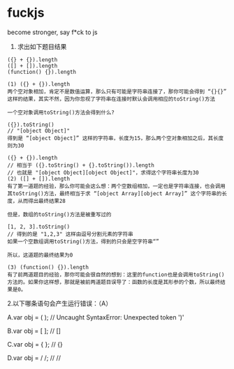 # fuckjs
become stronger, say f*ck to js

1. 求出如下题目结果 

```
({} + {}).length 
([] + []).length 
(function() {}).length 
```

```
(1) ({} + {}).length
两个空对象相加，肯定不是数值运算，那么只有可能是字符串连接了，那你可能会得到 “{}{}” 这样的结果，其实不然，因为你忽视了字符串在连接时默认会调用相应的toString()方法

一个空对象调用toString()方法会得到什么?

({}).toString() 
// "[object Object]" 
得到是 “[object Object]” 这样的字符串，长度为15，那么两个空对象相加之后，其长度则为30

({} + {}).length 
// 相当于 ({}.toString() + {}.toString()).length 
// 也就是 "[object Object][object Object]"，求得这个字符串长度为30 
(2) ([] + []).length
有了第一道题的经验，那么你可能会这么想：两个空数组相加，一定也是字符串连接，也会调用其toString()方法，最终相当于求 “[object Array][object Array]” 这个字符串的长度，从而得出最终结果28

但是，数组的toString()方法是被重写过的

[1, 2, 3].toString() 
// 得到的是 "1,2,3" 这样由逗号分割元素的字符串 
如果一个空数组调用toString()方法，得到的只会是空字符串“”

所以，这道题的最终结果为0

(3) (function() {}).length
有了前两道题目的经验，那你可能会很自然的想到：这里的function也是会调用toString()方法的。如果你这样想，那就是被前两道题目误导了：函数的长度是其形参的个数，所以最终结果是0。
```

2.以下哪条语句会产生运行错误：（A）

A.var obj = ( );  // Uncaught SyntaxError: Unexpected token ')'

B.var obj = [ ];  // [] 

C.var obj = { };  // {} 

D.var obj = / /;  // // 
